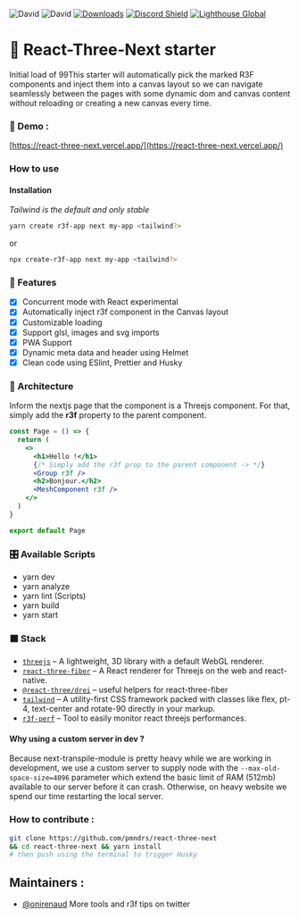 ![David](https://img.shields.io/david/pmndrs/react-three-next?color=%23000000) ![David](https://img.shields.io/david/dev/pmndrs/react-three-next?color=%23000000) [![Downloads](https://img.shields.io/npm/dt/create-r3f-app.svg?style=flat&colorA=000000&colorB=000000)](https://www.npmjs.com/package/create-r3f-app) [![Discord Shield](https://img.shields.io/discord/740090768164651008?style=flat&colorA=000000&colorB=000000&label=discord&logo=discord&logoColor=ffffff)](https://discord.gg/ZZjjNvJ) [![Lighthouse Global](https://ghcdn.rawgit.org/pmndrs/react-three-next/main/public/img/scores/lighthouse.svg)](https://github.com/pmndrs/react-three-next)

# :japanese_castle: React-Three-Next starter

Initial load of 99This starter will automatically pick the marked R3F components and inject them into a canvas layout so we can navigate seamlessly between the pages with some dynamic dom and canvas content without reloading or creating a new canvas every time.

### 🔲 Demo :

[https://react-three-next.vercel.app/](https://react-three-next.vercel.app/)

### How to use

#### Installation

_Tailwind is the default and only stable_

```sh
yarn create r3f-app next my-app <tailwind?>
```

or

```sh
npx create-r3f-app next my-app <tailwind?>
```

### :mount_fuji: Features

- [x] Concurrent mode with React experimental
- [x] Automatically inject r3f component in the Canvas layout
- [x] Customizable loading
- [x] Support glsl, images and svg imports
- [x] PWA Support
- [x] Dynamic meta data and header using Helmet
- [x] Clean code using ESlint, Prettier and Husky

### :bullettrain_side: Architecture

Inform the nextjs page that the component is a Threejs component. For that, simply add the **r3f** property to the parent component.

```jsx
const Page = () => {
  return (
    <>
      <h1>Hello !</h1>
      {/* Simply add the r3f prop to the parent component -> */}
      <Group r3f />
      <h2>Bonjour.</h2>
      <MeshComponent r3f />
    </>
  )
}

export default Page
```

### :control_knobs: Available Scripts

- yarn dev
- yarn analyze
- yarn lint (Scripts)
- yarn build
- yarn start

### ⬛ Stack

- [`threejs`](https://github.com/mrdoob/three.js/) &ndash; A lightweight, 3D library with a default WebGL renderer.
- [`react-three-fiber`](https://github.com/pmndrs/react-three-fiber) &ndash; A React renderer for Threejs on the web and react-native.
- [`@react-three/drei`](https://github.com/react-spring/drei) &ndash; useful helpers for react-three-fiber
- [`tailwind`](https://tailwindcss.com/docs) &ndash; A utility-first CSS framework packed with classes like flex, pt-4, text-center and rotate-90 directly in your markup.
- [`r3f-perf`](https://github.com/RenaudRohlinger/r3f-perf) &ndash; Tool to easily monitor react threejs performances.

#### Why using a custom server in dev ?

Because next-transpile-module is pretty heavy while we are working in development, we use a custom server to supply node with the `--max-old-space-size=4096` parameter which extend the basic limit of RAM (512mb) available to our server before it can crash. Otherwise, on heavy website we spend our time restarting the local server.

### How to contribute :

```bash
git clone https://github.com/pmndrs/react-three-next
&& cd react-three-next && yarn install
# then push using the terminal to trigger Husky
```

## Maintainers :

- [@onirenaud](https://twitter.com/onirenaud) More tools and r3f tips on twitter
